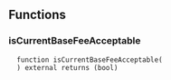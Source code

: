 



## Functions
### isCurrentBaseFeeAcceptable
```solidity
  function isCurrentBaseFeeAcceptable(
  ) external returns (bool)
```





